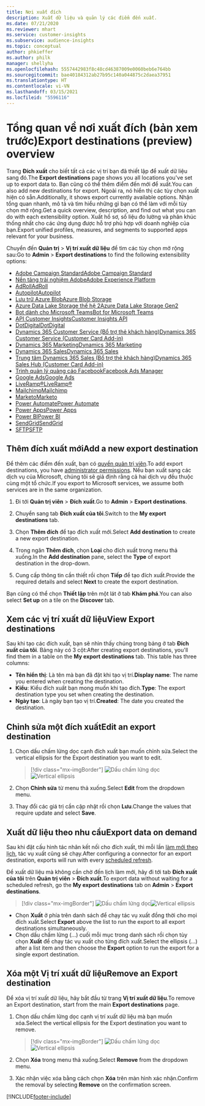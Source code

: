 ```yaml
---
title: Nơi xuất đích
description: Xuất dữ liệu và quản lý các điểm đến xuất.
ms.date: 07/21/2020
ms.reviewer: mhart
ms.service: customer-insights
ms.subservice: audience-insights
ms.topic: conceptual
author: phkieffer
ms.author: philk
manager: shellyha
ms.openlocfilehash: 5557442983f8c48cd46387009e0060beb6e764bb
ms.sourcegitcommit: bae40184312ab27b95c140a044875c2daea37951
ms.translationtype: HT
ms.contentlocale: vi-VN
ms.lasthandoff: 03/15/2021
ms.locfileid: "5596116"
---
```

# <a name="export-destinations-preview-overview"></a><span data-ttu-id="bdbfc-103">Tổng quan về nơi xuất đích (bản xem trước)</span><span class="sxs-lookup"><span data-stu-id="bdbfc-103">Export destinations (preview) overview</span></span>

<span data-ttu-id="bdbfc-104">Trang **Đích xuất** cho biết tất cả các vị trí bạn đã thiết lập để xuất dữ liệu sang đó.</span><span class="sxs-lookup"><span data-stu-id="bdbfc-104">The **Export destinations** page shows you all locations you've set up to export data to.</span></span> <span data-ttu-id="bdbfc-105">Bạn cũng có thể thêm điểm đến mới để xuất.</span><span class="sxs-lookup"><span data-stu-id="bdbfc-105">You can also add new destinations for export.</span></span> <span data-ttu-id="bdbfc-106">Ngoài ra, nó hiển thị các tùy chọn xuất hiện có sẵn.</span><span class="sxs-lookup"><span data-stu-id="bdbfc-106">Additionally, it shows export currently available options.</span></span> <span data-ttu-id="bdbfc-107">Nhận tổng quan nhanh, mô tả và tìm hiểu những gì bạn có thể làm với mỗi tùy chọn mở rộng.</span><span class="sxs-lookup"><span data-stu-id="bdbfc-107">Get a quick overview, description, and find out what you can do with each extensibility option.</span></span> <span data-ttu-id="bdbfc-108">Xuất hồ sơ, số liệu đo lường và phân khúc thống nhất cho các ứng dụng được hỗ trợ phù hợp với doanh nghiệp của bạn.</span><span class="sxs-lookup"><span data-stu-id="bdbfc-108">Export unified profiles, measures, and segments to supported apps relevant for your business.</span></span>

<span data-ttu-id="bdbfc-109">Chuyển đến **Quản trị** > **Vị trí xuất dữ liệu** để tìm các tùy chọn mở rộng sau:</span><span class="sxs-lookup"><span data-stu-id="bdbfc-109">Go to **Admin** > **Export destinations** to find the following extensibility options:</span></span>

- [<span data-ttu-id="bdbfc-110">Adobe Campaign Standard</span><span class="sxs-lookup"><span data-stu-id="bdbfc-110">Adobe Campaign Standard</span></span>](export-adobe-campaign-standard.md)
- [<span data-ttu-id="bdbfc-111">Nền tảng trải nghiệm Adobe</span><span class="sxs-lookup"><span data-stu-id="bdbfc-111">Adobe Experience Platform</span></span>](export-adobe-experience-platform.md)
- [<span data-ttu-id="bdbfc-112">AdRoll</span><span class="sxs-lookup"><span data-stu-id="bdbfc-112">AdRoll</span></span>](export-adroll.md)
- [<span data-ttu-id="bdbfc-113">Autopilot</span><span class="sxs-lookup"><span data-stu-id="bdbfc-113">Autopilot</span></span>](export-autopilot.md)
- [<span data-ttu-id="bdbfc-114">Lưu trữ Azure Blob</span><span class="sxs-lookup"><span data-stu-id="bdbfc-114">Azure Blob Storage</span></span>](export-azure-blob-storage.md)
- [<span data-ttu-id="bdbfc-115">Azure Data Lake Storage thế hệ 2</span><span class="sxs-lookup"><span data-stu-id="bdbfc-115">Azure Data Lake Storage Gen2</span></span>](export-azure-data-lake-storage-gen2.md)
- [<span data-ttu-id="bdbfc-116">Bot dành cho Microsoft Teams</span><span class="sxs-lookup"><span data-stu-id="bdbfc-116">Bot for Microsoft Teams</span></span>](export-teams-bot.md)
- [<span data-ttu-id="bdbfc-117">API Customer Insights</span><span class="sxs-lookup"><span data-stu-id="bdbfc-117">Customer Insights API</span></span>](apis.md)
- [<span data-ttu-id="bdbfc-118">DotDigital</span><span class="sxs-lookup"><span data-stu-id="bdbfc-118">DotDigital</span></span>](export-dotdigital.md)
- [<span data-ttu-id="bdbfc-119">Dynamics 365 Customer Service (Bổ trợ thẻ khách hàng)</span><span class="sxs-lookup"><span data-stu-id="bdbfc-119">Dynamics 365 Customer Service (Customer Card Add-in)</span></span>](customer-card-add-in.md)
- [<span data-ttu-id="bdbfc-120">Dynamics 365 Marketing</span><span class="sxs-lookup"><span data-stu-id="bdbfc-120">Dynamics 365 Marketing</span></span>](export-dynamics365-marketing.md)
- [<span data-ttu-id="bdbfc-121">Dynamics 365 Sales</span><span class="sxs-lookup"><span data-stu-id="bdbfc-121">Dynamics 365 Sales</span></span>](export-dynamics365-sales.md)
- [<span data-ttu-id="bdbfc-122">Trung tâm Dynamics 365 Sales (Bổ trợ thẻ khách hàng)</span><span class="sxs-lookup"><span data-stu-id="bdbfc-122">Dynamics 365 Sales Hub (Customer Card Add-in)</span></span>](customer-card-add-in.md)
- [<span data-ttu-id="bdbfc-123">Trình quản lý quảng cáo Facebook</span><span class="sxs-lookup"><span data-stu-id="bdbfc-123">Facebook Ads Manager</span></span>](export-facebook.md)
- [<span data-ttu-id="bdbfc-124">Google Ads</span><span class="sxs-lookup"><span data-stu-id="bdbfc-124">Google Ads</span></span>](export-google-ads.md)
- [<span data-ttu-id="bdbfc-125">LiveRamp&reg;</span><span class="sxs-lookup"><span data-stu-id="bdbfc-125">LiveRamp&reg;</span></span>](export-liveramp.md)
- [<span data-ttu-id="bdbfc-126">Mailchimp</span><span class="sxs-lookup"><span data-stu-id="bdbfc-126">Mailchimp</span></span>](export-mailchimp.md)
- [<span data-ttu-id="bdbfc-127">Marketo</span><span class="sxs-lookup"><span data-stu-id="bdbfc-127">Marketo</span></span>](export-marketo.md)
- [<span data-ttu-id="bdbfc-128">Power Automate</span><span class="sxs-lookup"><span data-stu-id="bdbfc-128">Power Automate</span></span>](export-power-automate.md)
- [<span data-ttu-id="bdbfc-129">Power Apps</span><span class="sxs-lookup"><span data-stu-id="bdbfc-129">Power Apps</span></span>](export-power-apps.md)
- [<span data-ttu-id="bdbfc-130">Power BI</span><span class="sxs-lookup"><span data-stu-id="bdbfc-130">Power BI</span></span>](export-power-bi.md)
- [<span data-ttu-id="bdbfc-131">SendGrid</span><span class="sxs-lookup"><span data-stu-id="bdbfc-131">SendGrid</span></span>](export-sendgrid.md)
- [<span data-ttu-id="bdbfc-132">SFTP</span><span class="sxs-lookup"><span data-stu-id="bdbfc-132">SFTP</span></span>](export-sftp.md)

## <a name="add-a-new-export-destination"></a><span data-ttu-id="bdbfc-133">Thêm đích xuất mới</span><span class="sxs-lookup"><span data-stu-id="bdbfc-133">Add a new export destination</span></span>

<span data-ttu-id="bdbfc-134">Để thêm các điểm đến xuất, bạn có [quyền quản trị viên](permissions.md).</span><span class="sxs-lookup"><span data-stu-id="bdbfc-134">To add export destinations, you have [administrator permissions](permissions.md).</span></span> <span data-ttu-id="bdbfc-135">Nếu bạn xuất sang các dịch vụ của Microsoft, chúng tôi sẽ giả định rằng cả hai dịch vụ đều thuộc cùng một tổ chức.</span><span class="sxs-lookup"><span data-stu-id="bdbfc-135">If you export to Microsoft services, we assume both services are in the same organization.</span></span>

1. <span data-ttu-id="bdbfc-136">Đi tới **Quản trị viên** > **Đích xuất**.</span><span class="sxs-lookup"><span data-stu-id="bdbfc-136">Go to **Admin** > **Export destinations**.</span></span>

1. <span data-ttu-id="bdbfc-137">Chuyển sang tab **Đích xuất của tôi**.</span><span class="sxs-lookup"><span data-stu-id="bdbfc-137">Switch to the **My export destinations** tab.</span></span>

1. <span data-ttu-id="bdbfc-138">Chọn **Thêm đích** để tạo đích xuất mới.</span><span class="sxs-lookup"><span data-stu-id="bdbfc-138">Select **Add destination** to create a new export destination.</span></span>

1. <span data-ttu-id="bdbfc-139">Trong ngăn **Thêm đích**, chọn **Loại** cho đích xuất trong menu thả xuống.</span><span class="sxs-lookup"><span data-stu-id="bdbfc-139">In the **Add destination** pane, select the **Type** of export destination in the drop-down.</span></span>

1. <span data-ttu-id="bdbfc-140">Cung cấp thông tin cần thiết rồi chọn **Tiếp** để tạo đích xuất.</span><span class="sxs-lookup"><span data-stu-id="bdbfc-140">Provide the required details and select **Next** to create the export destination.</span></span>

<span data-ttu-id="bdbfc-141">Bạn cũng có thể chọn **Thiết lập** trên một lát ở tab **Khám phá**.</span><span class="sxs-lookup"><span data-stu-id="bdbfc-141">You can also select **Set up** on a tile on the **Discover** tab.</span></span>

## <a name="view-export-destinations"></a><span data-ttu-id="bdbfc-142">Xem các vị trí xuất dữ liệu</span><span class="sxs-lookup"><span data-stu-id="bdbfc-142">View Export destinations</span></span>

<span data-ttu-id="bdbfc-143">Sau khi tạo các đích xuất, bạn sẽ nhìn thấy chúng trong bảng ở tab **Đích xuất của tôi**. Bảng này có 3 cột:</span><span class="sxs-lookup"><span data-stu-id="bdbfc-143">After creating export destinations, you'll find them in a table on the **My export destinations** tab. This table has three columns:</span></span>

- <span data-ttu-id="bdbfc-144">**Tên hiển thị**: Là tên mà bạn đã đặt khi tạo vị trí.</span><span class="sxs-lookup"><span data-stu-id="bdbfc-144">**Display name**: The name you entered when creating the destination.</span></span>
- <span data-ttu-id="bdbfc-145">**Kiểu**: Kiểu đích xuất bạn mong muốn khi tạo đích.</span><span class="sxs-lookup"><span data-stu-id="bdbfc-145">**Type**: The export destination type you set when creating the destination.</span></span>
- <span data-ttu-id="bdbfc-146">**Ngày tạo**: Là ngày bạn tạo vị trí.</span><span class="sxs-lookup"><span data-stu-id="bdbfc-146">**Created**: The date you created the destination.</span></span>

## <a name="edit-an-export-destination"></a><span data-ttu-id="bdbfc-147">Chỉnh sửa một đích xuất</span><span class="sxs-lookup"><span data-stu-id="bdbfc-147">Edit an export destination</span></span>

1. <span data-ttu-id="bdbfc-148">Chọn dấu chấm lửng dọc cạnh đích xuất bạn muốn chỉnh sửa.</span><span class="sxs-lookup"><span data-stu-id="bdbfc-148">Select the vertical ellipsis for the Export destination you want to edit.</span></span>

   > [!div class="mx-imgBorder"]
   > <span data-ttu-id="bdbfc-149">![Dấu chấm lửng dọc](media/export-destinations-page-ellipsis.png "Dấu chấm lửng dọc")</span><span class="sxs-lookup"><span data-stu-id="bdbfc-149">![Vertical ellipsis](media/export-destinations-page-ellipsis.png "Vertical ellipsis")</span></span>

1. <span data-ttu-id="bdbfc-150">Chọn **Chỉnh sửa** từ menu thả xuống.</span><span class="sxs-lookup"><span data-stu-id="bdbfc-150">Select **Edit** from the dropdown menu.</span></span>

1. <span data-ttu-id="bdbfc-151">Thay đổi các giá trị cần cập nhật rồi chọn **Lưu**.</span><span class="sxs-lookup"><span data-stu-id="bdbfc-151">Change the values that require update and select **Save**.</span></span>

## <a name="export-data-on-demand"></a><span data-ttu-id="bdbfc-152">Xuất dữ liệu theo nhu cầu</span><span class="sxs-lookup"><span data-stu-id="bdbfc-152">Export data on demand</span></span>

<span data-ttu-id="bdbfc-153">Sau khi đặt cấu hình tác nhân kết nối cho đích xuất, thì mỗi lần [làm mới theo lịch](system.md#schedule-tab), tác vụ xuất cũng sẽ chạy.</span><span class="sxs-lookup"><span data-stu-id="bdbfc-153">After configuring a connector for an export destination, exports will run with every [scheduled refresh](system.md#schedule-tab).</span></span>

<span data-ttu-id="bdbfc-154">Để xuất dữ liệu mà không cần chờ đến lịch làm mới, hãy đi tới tab **Đích xuất của tôi** trên **Quản trị viên** > **Đích xuất**.</span><span class="sxs-lookup"><span data-stu-id="bdbfc-154">To export data without waiting for a scheduled refresh, go the **My export destinations** tab on **Admin** > **Export destinations**.</span></span>

> [!div class="mx-imgBorder"]
> <span data-ttu-id="bdbfc-155">![Dấu chấm lửng dọc](media/export-destinations-page-ellipsis.png "Dấu chấm lửng dọc")</span><span class="sxs-lookup"><span data-stu-id="bdbfc-155">![Vertical ellipsis](media/export-destinations-page-ellipsis.png "Vertical ellipsis")</span></span>

- <span data-ttu-id="bdbfc-156">Chọn **Xuất** ở phía trên danh sách để chạy tác vụ xuất đồng thời cho mọi đích xuất.</span><span class="sxs-lookup"><span data-stu-id="bdbfc-156">Select **Export** above the list to run the export to all export destinations simultaneously.</span></span>
- <span data-ttu-id="bdbfc-157">Chọn dấu chấm lửng (...) cuối mỗi mục trong danh sách rồi chọn tùy chọn **Xuất** để chạy tác vụ xuất cho từng đích xuất.</span><span class="sxs-lookup"><span data-stu-id="bdbfc-157">Select the ellipsis (...) after a list item and then choose the **Export** option to run the export for a single export destination.</span></span>

## <a name="remove-an-export-destination"></a><span data-ttu-id="bdbfc-158">Xóa một Vị trí xuất dữ liệu</span><span class="sxs-lookup"><span data-stu-id="bdbfc-158">Remove an Export destination</span></span>

<span data-ttu-id="bdbfc-159">Để xóa vị trí xuất dữ liệu, hãy bắt đầu từ trang **Vị trí xuất dữ liệu**.</span><span class="sxs-lookup"><span data-stu-id="bdbfc-159">To remove an Export destination, start from the main **Export destinations** page.</span></span>

1. <span data-ttu-id="bdbfc-160">Chọn dấu chấm lửng dọc cạnh vị trí xuất dữ liệu mà bạn muốn xóa.</span><span class="sxs-lookup"><span data-stu-id="bdbfc-160">Select the vertical ellipsis for the Export destination you want to remove.</span></span>

   > [!div class="mx-imgBorder"]
   > <span data-ttu-id="bdbfc-161">![Dấu chấm lửng dọc](media/export-destinations-page-ellipsis.png "Dấu chấm lửng dọc")</span><span class="sxs-lookup"><span data-stu-id="bdbfc-161">![Vertical ellipsis](media/export-destinations-page-ellipsis.png "Vertical ellipsis")</span></span>

2. <span data-ttu-id="bdbfc-162">Chọn **Xóa** trong menu thả xuống.</span><span class="sxs-lookup"><span data-stu-id="bdbfc-162">Select **Remove** from the dropdown menu.</span></span>

3. <span data-ttu-id="bdbfc-163">Xác nhận việc xóa bằng cách chọn **Xóa** trên màn hình xác nhận.</span><span class="sxs-lookup"><span data-stu-id="bdbfc-163">Confirm the removal by selecting **Remove** on the confirmation screen.</span></span>


[!INCLUDE[footer-include](../includes/footer-banner.md)]